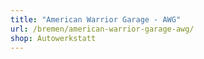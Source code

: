 ```yaml
---
title: "American Warrior Garage - AWG"
url: /bremen/american-warrior-garage-awg/
shop: Autowerkstatt
---
```

